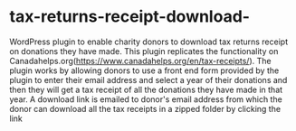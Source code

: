 # tax-returns-receipt-download-
WordPress plugin to enable charity donors to download tax returns receipt on donations they have made. This plugin  replicates the functionality on Canadahelps.org(https://www.canadahelps.org/en/tax-receipts/). The plugin works by allowing donors to use a front end form provided by the plugin to enter their email address and select a year of their donations and then they will get a tax receipt of all the donations they have made in that year. A download link is emailed to donor's email address from which the donor can download all the tax receipts in a zipped folder  by clicking the link
